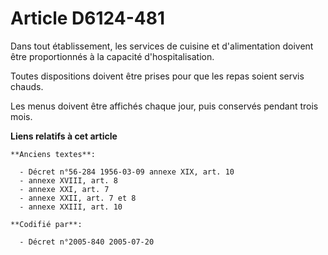# Article D6124-481

Dans tout établissement, les services de cuisine et d'alimentation doivent être proportionnés à la capacité
d'hospitalisation.

Toutes dispositions doivent être prises pour que les repas soient servis chauds.

Les menus doivent être affichés chaque jour, puis conservés pendant trois mois.

**Liens relatifs à cet article**

	**Anciens textes**:

	  - Décret n°56-284 1956-03-09 annexe XIX, art. 10
	  - annexe XVIII, art. 8
	  - annexe XXI, art. 7
	  - annexe XXII, art. 7 et 8
	  - annexe XXIII, art. 10

	**Codifié par**:

	  - Décret n°2005-840 2005-07-20
